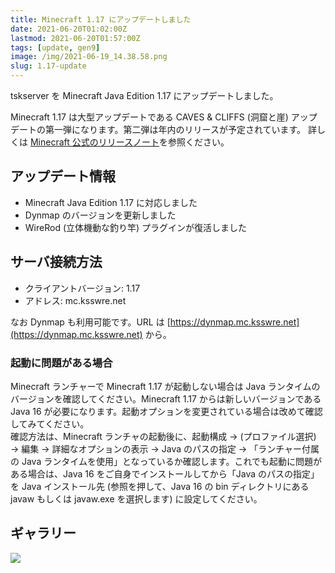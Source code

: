 ```yaml
---
title: Minecraft 1.17 にアップデートしました
date: 2021-06-20T01:02:00Z
lastmod: 2021-06-20T01:57:00Z
tags: [update, gen9]
image: /img/2021-06-19_14.38.58.png
slug: 1.17-update
---
```


tskserver を Minecraft Java Edition 1.17 にアップデートしました。

Minecraft 1.17 は大型アップデートである CAVES & CLIFFS (洞窟と崖) アップデートの第一弾になります。第二弾は年内のリリースが予定されています。 
詳しくは [Minecraft 公式のリリースノート](https://www.minecraft.net/ja-jp/article/caves---cliffs--part-i-out-today-java-jp)を参照ください。

## アップデート情報
* Minecraft Java Edition 1.17 に対応しました
* Dynmap のバージョンを更新しました
* WireRod (立体機動な釣り竿) プラグインが復活しました

## サーバ接続方法
* クライアントバージョン: 1.17
* アドレス: mc.ksswre.net

なお Dynmap も利用可能です。URL は [https://dynmap.mc.ksswre.net](https://dynmap.mc.ksswre.net) から。

### 起動に問題がある場合
Minecraft ランチャーで Minecraft 1.17 が起動しない場合は Java ランタイムのバージョンを確認してください。Minecraft 1.17 からは新しいバージョンである Java 16 が必要になります。起動オプションを変更されている場合は改めて確認してみてください。  
確認方法は、Minecraft ランチャの起動後に、起動構成 → (プロファイル選択) → 編集 → 詳細なオプションの表示 → Java のパスの指定 → 「ランチャー付属の Java ランタイムを使用」となっているか確認します。これでも起動に問題がある場合は、Java 16 をご自身でインストールしてから「Java のパスの指定」を Java インストール先 (参照を押して、Java 16 の bin ディレクトリにある javaw もしくは javaw.exe を選択します) に設定してください。

## ギャラリー
![](/img/2021-06-19_14.38.58.png)

